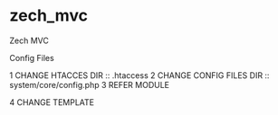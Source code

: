 # zech_mvc
Zech MVC

Config Files

1 CHANGE HTACCES
    DIR :: .htaccess
2 CHANGE CONFIG FILES
    DIR :: system/core/config.php
3 REFER MODULE

4 CHANGE TEMPLATE